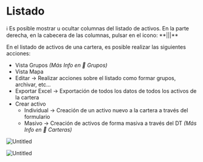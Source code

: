# Listado

<aside>
ℹ️ Es posible mostrar u ocultar columnas del listado de activos. En la parte derecha, en la cabecera de las columnas, pulsar en el icono: **|||**

</aside>

En el listado de activos de una cartera, es posible realizar las siguientes acciones:

- Vista Grupos *(Más Info en 🏢 Grupos)*
- Vista Mapa
- Editar → Realizar acciones sobre el listado como formar grupos, archivar, etc…
- Exportar Excel → Exportación de todos los datos de todos los activos de la cartera
- Crear activo
    - Individual → Creación de un activo nuevo a la cartera a través del formulario
    - Masivo → Creación de activos de forma masiva a través del DT *(Más Info en 🏪 Carteras)*

![Untitled](/images/Activos/Untitled.png)

![Untitled](/images/Activos/Untitled%201.png)